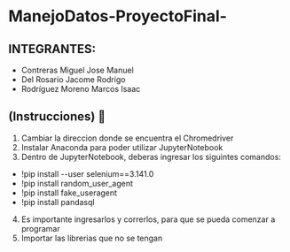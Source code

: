 # ManejoDatos-ProyectoFinal-
## INTEGRANTES:
- Contreras Miguel Jose Manuel 
- Del Rosario Jacome Rodrigo 
- Rodríguez Moreno Marcos Isaac

## (Instrucciones) :monocle_face:
1. Cambiar la direccion donde se encuentra el Chromedriver
2. Instalar Anaconda para poder utilizar  JupyterNotebook
3. Dentro de JupyterNotebook, deberas ingresar los siguintes comandos:
  * !pip install --user selenium==3.141.0
  * !pip install random_user_agent
  * !pip install fake_useragent
  * !pip install pandasql
4. Es importante ingresarlos y correrlos, para que se pueda comenzar a programar
5. Importar las librerias que no se tengan
